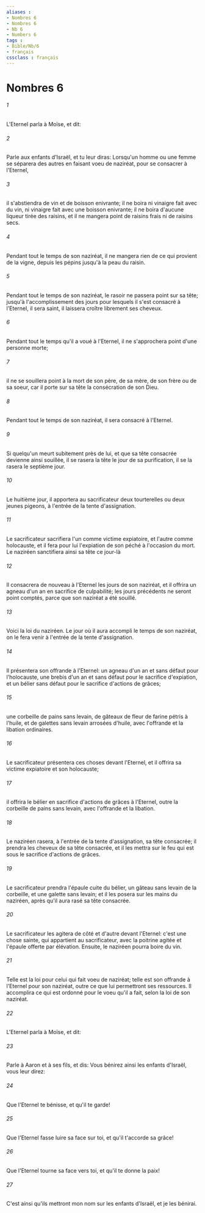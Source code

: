 ```yaml
---
aliases : 
- Nombres 6
- Nombres 6
- Nb 6
- Numbers 6
tags : 
- Bible/Nb/6
- français
cssclass : français
---
```


# Nombres 6

###### 1
L'Eternel parla à Moïse, et dit:
###### 2
Parle aux enfants d'Israël, et tu leur diras: Lorsqu'un homme ou une femme se séparera des autres en faisant voeu de naziréat, pour se consacrer à l'Eternel,
###### 3
il s'abstiendra de vin et de boisson enivrante; il ne boira ni vinaigre fait avec du vin, ni vinaigre fait avec une boisson enivrante; il ne boira d'aucune liqueur tirée des raisins, et il ne mangera point de raisins frais ni de raisins secs.
###### 4
Pendant tout le temps de son naziréat, il ne mangera rien de ce qui provient de la vigne, depuis les pépins jusqu'à la peau du raisin.
###### 5
Pendant tout le temps de son naziréat, le rasoir ne passera point sur sa tête; jusqu'à l'accomplissement des jours pour lesquels il s'est consacré à l'Eternel, il sera saint, il laissera croître librement ses cheveux.
###### 6
Pendant tout le temps qu'il a voué à l'Eternel, il ne s'approchera point d'une personne morte;
###### 7
il ne se souillera point à la mort de son père, de sa mère, de son frère ou de sa soeur, car il porte sur sa tête la consécration de son Dieu.
###### 8
Pendant tout le temps de son naziréat, il sera consacré à l'Eternel.
###### 9
Si quelqu'un meurt subitement près de lui, et que sa tête consacrée devienne ainsi souillée, il se rasera la tête le jour de sa purification, il se la rasera le septième jour.
###### 10
Le huitième jour, il apportera au sacrificateur deux tourterelles ou deux jeunes pigeons, à l'entrée de la tente d'assignation.
###### 11
Le sacrificateur sacrifiera l'un comme victime expiatoire, et l'autre comme holocauste, et il fera pour lui l'expiation de son péché à l'occasion du mort. Le naziréen sanctifiera ainsi sa tête ce jour-là
###### 12
Il consacrera de nouveau à l'Eternel les jours de son naziréat, et il offrira un agneau d'un an en sacrifice de culpabilité; les jours précédents ne seront point comptés, parce que son naziréat a été souillé.
###### 13
Voici la loi du naziréen. Le jour où il aura accompli le temps de son naziréat, on le fera venir à l'entrée de la tente d'assignation.
###### 14
Il présentera son offrande à l'Eternel: un agneau d'un an et sans défaut pour l'holocauste, une brebis d'un an et sans défaut pour le sacrifice d'expiation, et un bélier sans défaut pour le sacrifice d'actions de grâces;
###### 15
une corbeille de pains sans levain, de gâteaux de fleur de farine pétris à l'huile, et de galettes sans levain arrosées d'huile, avec l'offrande et la libation ordinaires.
###### 16
Le sacrificateur présentera ces choses devant l'Eternel, et il offrira sa victime expiatoire et son holocauste;
###### 17
il offrira le bélier en sacrifice d'actions de grâces à l'Eternel, outre la corbeille de pains sans levain, avec l'offrande et la libation.
###### 18
Le naziréen rasera, à l'entrée de la tente d'assignation, sa tête consacrée; il prendra les cheveux de sa tête consacrée, et il les mettra sur le feu qui est sous le sacrifice d'actions de grâces.
###### 19
Le sacrificateur prendra l'épaule cuite du bélier, un gâteau sans levain de la corbeille, et une galette sans levain; et il les posera sur les mains du naziréen, après qu'il aura rasé sa tête consacrée.
###### 20
Le sacrificateur les agitera de côté et d'autre devant l'Eternel: c'est une chose sainte, qui appartient au sacrificateur, avec la poitrine agitée et l'épaule offerte par élévation. Ensuite, le naziréen pourra boire du vin.
###### 21
Telle est la loi pour celui qui fait voeu de naziréat; telle est son offrande à l'Eternel pour son naziréat, outre ce que lui permettront ses ressources. Il accomplira ce qui est ordonné pour le voeu qu'il a fait, selon la loi de son naziréat.
###### 22
L'Eternel parla à Moïse, et dit:
###### 23
Parle à Aaron et à ses fils, et dis: Vous bénirez ainsi les enfants d'Israël, vous leur direz:
###### 24
Que l'Eternel te bénisse, et qu'il te garde!
###### 25
Que l'Eternel fasse luire sa face sur toi, et qu'il t'accorde sa grâce!
###### 26
Que l'Eternel tourne sa face vers toi, et qu'il te donne la paix!
###### 27
C'est ainsi qu'ils mettront mon nom sur les enfants d'Israël, et je les bénirai.
